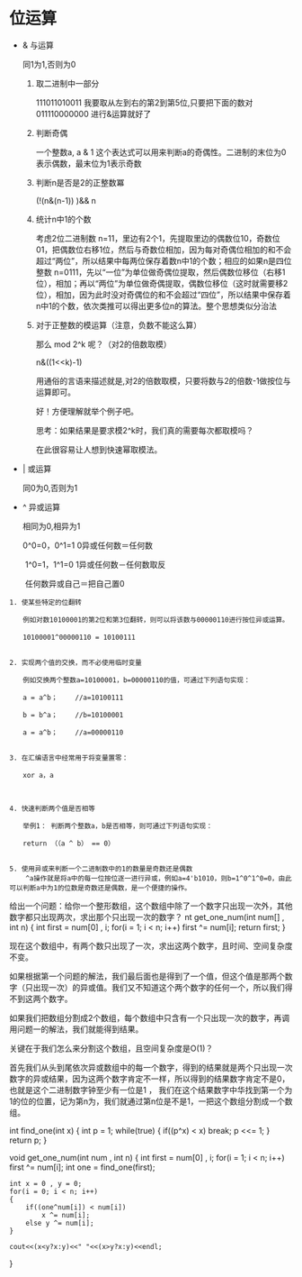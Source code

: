 # 位运算 #

- &	与运算

	同1为1,否则为0
		
	1. 取二进制中一部分
		
		111011010011 我要取从左到右的第2到第5位,只要把下面的数对011110000000 进行&运算就好了
	2. 判断奇偶
	
		一个整数a, a & 1 这个表达式可以用来判断a的奇偶性。二进制的末位为0表示偶数，最末位为1表示奇数
	3. 判断n是否是2的正整数冪
	
		(!(n&(n-1)) )&& n	
	4. 统计n中1的个数
	
		考虑2位二进制数 n=11，里边有2个1，先提取里边的偶数位10，奇数位01，把偶数位右移1位，然后与奇数位相加，因为每对奇偶位相加的和不会超过“两位”，所以结果中每两位保存着数n中1的个数；相应的如果n是四位整数 n=0111，先以“一位”为单位做奇偶位提取，然后偶数位移位（右移1位），相加；再以“两位”为单位做奇偶提取，偶数位移位（这时就需要移2位），相加，因为此时没对奇偶位的和不会超过“四位”，所以结果中保存着n中1的个数，依次类推可以得出更多位n的算法。整个思想类似分治法
	5. 	对于正整数的模运算（注意，负数不能这么算）
		
		那么 mod 2^k 呢？（对2的倍数取模）

		n&((1<<k)-1)

		用通俗的言语来描述就是,对2的倍数取模，只要将数与2的倍数-1做按位与运算即可。

		好！方便理解就举个例子吧。

		思考：如果结果是要求模2^k时，我们真的需要每次都取模吗？

 

		在此很容易让人想到快速幂取模法。

- |	或运算
	
	同0为0,否则为1

- ^	异或运算
	
	相同为0,相异为1 
	
	0^0=0，0^1=1 0异或任何数＝任何数

　　1^0=1，1^1=0 1异或任何数－任何数取反

　　任何数异或自己＝把自己置0

	1. 使某些特定的位翻转
	
	　　例如对数10100001的第2位和第3位翻转，则可以将该数与00000110进行按位异或运算。
	
	　　10100001^00000110 = 10100111
		
		
	2. 实现两个值的交换，而不必使用临时变量
	
	　　例如交换两个整数a=10100001，b=00000110的值，可通过下列语句实现：
	
	　　a = a^b； 　　//a=10100111
	
	　　b = b^a； 　　//b=10100001
	
	　　a = a^b； 　　//a=00000110
	
	
	3. 在汇编语言中经常用于将变量置零：
	
	　　xor a，a
	
	
	
	4. 快速判断两个值是否相等
	
	　　举例1： 判断两个整数a，b是否相等，则可通过下列语句实现：
	
	　　return （（a ^ b） == 0）
	
	
	5. 使用异或来判断一个二进制数中的1的数量是奇数还是偶数
		^a操作就是将a中的每一位按位逐一进行异或，例如a=4'b1010，则b=1^0^1^0=0，由此可以判断a中为1的位数是奇数还是偶数，是一个便捷的操作。


给出一个问题：给你一个整形数组，这个数组中除了一个数字只出现一次外，其他数字都只出现两次，求出那个只出现一次的数字？
	nt get_one_num(int num[] , int n)
{
    int first = num[0] , i;
    for(i = 1; i < n; i++)
        first ^= num[i];
    return first;
}



现在这个数组中，有两个数只出现了一次，求出这两个数字，且时间、空间复杂度不变。

如果根据第一个问题的解法，我们最后面也是得到了一个值，但这个值是那两个数字（只出现一次）的异或值。我们又不知道这个两个数字的任何一个，所以我们得不到这两个数字。



如果我们把数组分割成2个数组，每个数组中只含有一个只出现一次的数字，再调用问题一的解法，我们就能得到结果。

关键在于我们怎么来分割这个数组，且空间复杂度是O(1)？

首先我们从头到尾依次异或数组中的每一个数字，得到的结果就是两个只出现一次数字的异或结果，因为这两个数字肯定不一样，所以得到的结果数字肯定不是0，也就是这个二进制数字钟至少有一位是1 ， 我们在这个结果数字中华找到第一个为 1的位的位置，记为第n为，我们就通过第n位是不是1，一把这个数组分割成一个数组。

int find_one(int x)
{
    int p = 1;
    while(true)
    {
        if((p^x) < x)  break;
        p <<= 1;
    }
    return p;
}
 
void get_one_num(int num , int n)
{
    int first = num[0] , i;
    for(i = 1; i < n; i++)
        first ^= num[i];
    int one = find_one(first);
 
    int x = 0 , y = 0;
    for(i = 0; i < n; i++)
    {
        if((one^num[i]) < num[i])
            x ^= num[i];
        else y ^= num[i];
    }
 
    cout<<(x<y?x:y)<<" "<<(x>y?x:y)<<endl;
}
